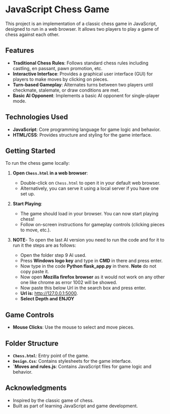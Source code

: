# JavaScript Chess Game

This project is an implementation of a classic chess game in JavaScript, designed to run in a web browser. It allows two players to play a game of chess against each other.

## Features

- **Traditional Chess Rules**: Follows standard chess rules including castling, en passant, pawn promotion, etc.
- **Interactive Interface**: Provides a graphical user interface (GUI) for players to make moves by clicking on pieces.
- **Turn-based Gameplay**: Alternates turns between two players until checkmate, stalemate, or draw conditions are met.
- **Basic AI Opponent**: Implements a basic AI opponent for single-player mode.

## Technologies Used

- **JavaScript**: Core programming language for game logic and behavior.
- **HTML/CSS**: Provides structure and styling for the game interface.

## Getting Started

To run the chess game locally:
1. **Open `Chess.html` in a web browser**:
   - Double-click on `Chess.html` to open it in your default web browser.
   - Alternatively, you can serve it using a local server if you have one set up.

2. **Start Playing**:
   - The game should load in your browser. You can now start playing chess!
   - Follow on-screen instructions for gameplay controls (clicking pieces to move, etc.).
  
3. **NOTE**- To open the last AI version you need to run the code and for it to run it the steps are as follows:
   - Open the folder step 9 AI used.
   - Press **Windows logo key** and type in **CMD** in there and press enter.
   - Now type in the code **Python flask_app.py** in there. **Note** do not copy paste it.
   - Now open **Mozilla firefox browser** as it would not work on any other one like chrome as error 1002 will be showed.
   - Now paste this below Url in the search box and press enter.
   - **Url is:** http://127.0.0.1:5000.
   - **Select Depth and** **ENJOY**

## Game Controls

- **Mouse Clicks**: Use the mouse to select and move pieces.

## Folder Structure

- **`Chess.html`**: Entry point of the game.
- **`Design.Css`**: Contains stylesheets for the game interface.
- **`Moves and rules.js**: Contains JavaScript files for game logic and behavior.

## Acknowledgments

- Inspired by the classic game of chess.
- Built as part of learning JavaScript and game development.
